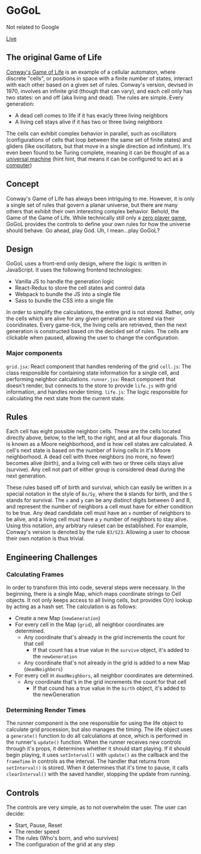 # GoGoL

Not related to Google

[Live](https://pgilbertschmitt.github.io/gogol/)

## The original Game of Life

[Conway's Game of Life](https://en.wikipedia.org/wiki/Conway's_Game_of_Life) is an example of a cellular automaton, where discrete "cells", or positions in space with a finite number of states, interact with each other based on a given set of rules. Conway's version, devised in 1970, involves an infinite grid (though that can vary), and each cell only has two states: on and off (aka living and dead). The rules are simple. Every generation:  
- A dead cell comes to life if it has exacly three living neighbors
- A living cell stays alive if it has two or three living neighbors

The cells can exhibit complex behavior in parallel, such as oscillators (configurations of cells that loop between the same set of finite states) and gliders (like oscillators, but that move in a single direction ad infinitum). It's even been found to be Turing complete, meaning it can be thought of as a [universal machine](https://en.wikipedia.org/wiki/Universal_Turing_machine) (hint hint, that means it can be configured to act as a [computer](https://pdfs.semanticscholar.org/19ea/f250c6b311870efa0950e642fb18febcfaf5.pdf))

## Concept

Conway's Game of Life has always been intriguing to me. However, it is only a single set of rules that govern a planar universe, but there are many others that exhibit their own interesting complex behavior. Behold, the Game of the Game of Life. While technically still only a [zero player game](https://en.wikipedia.org/wiki/Zero-player_game), GoGoL provides the controls to define your own rules for how the universe should behave. Go ahead, play God. Uh, I mean...play GoGoL?

## Design

GoGoL uses a front-end only design, where the logic is written in JavaScript. It uses the following frontend technologies:  
- Vanilla JS to handle the generation logic
- React-Redux to store the cell states and control data
- Webpack to bundle the JS into a single file
- Sass to bundle the CSS into a single file

In order to simplify the calculations, the entire grid is not stored. Rather, only the cells which are alive for any given generation are stored via their cooridinates. Every game-tick, the living cells are retrieved, then the next generation is constructed based on the decided set of rules. The cells are clickable when paused, allowing the user to change the configuration.

### Major components

`grid.jsx`: React component that handles rendering of the grid
`cell.js`: The class responsible for containing state information for a single cell, and performing neighbor calculations.
`runner.jsx`: React component that doesn't render, but connects to the store to provide `life.js` with grid information, and handles render timing.
`life.js`: The logic responsible for calculating the next state from the current state.

## Rules

Each cell has eight possible neighbor cells. These are the cells located directly above, below, to the left, to the right, and at all four diagonals. This is known as a Moore neighborhood, and is how cell states are calculated. A cell's next state is based on the number of living cells in it's Moore neighborhood. A dead cell with three neighbors (no more, no fewer) becomes alive (birth), and a living cell with two or three cells stays alive (survive). Any cell not part of either group is considered dead during the next generation.

These rules based off of birth and survival, which can easily be written in a special notation in the style of `Bx/Sy`, where the `B` stands for birth, and the `S` stands for survival. The `x` and `y` can be any distinct digits between 0 and 8, and represent the number of neighbors a cell must have for either condition to be true. Any dead candidate cell must have an `x` number of neighbors to be alive, and a living cell must have a `y` number of neighbors to stay alive. Using this notation, any arbitrary ruleset can be established. For example, Conway's version is denoted by the rule `B3/S23`. Allowing a user to choose their own notation is thus trivial.

## Engineering Challenges

### Calculating Frames

In order to transform this into code, several steps were necessary. In the beginning, there is a single Map, which maps coordinate strings to Cell objects. It not only keeps access to all living cells, but provides O(n) lookup by acting as a hash set. The calculation is as follows:

- Create a new Map (`newGeneration`)
- For every cell in the Map (`grid`), all neighbor coordinates are determined.
  - Any coordinate that's already in the grid increments the count for that cell
    - If that count has a true value in the `survive` object, it's added to the `newGeneration`
  - Any coordinate that's not already in the grid is added to a new Map (`deadNeighbors`)
- For every cell in `deadNeighbors`, all neighbor coordinates are determined.
  - Any coordinate that's in the grid increments the count for that cell
    - If that cound has a true value in the `birth` object, it's added to the newGeneration

### Determining Render Times

The runner component is the one responsible for using the life object to calculate grid procession, but also manages the timing. The life object uses a `generate()` function to do all calculations at once, which is performed in the runner's `update()` function. When the runner receives new controls through it's props, it determines whether it should start playing. If it should begin playing, it uses `setInterval()` with `update()` as the callback and the `frameTime` in controls as the interval. The handler that returns from `setInterval()` is stored. When it determines that it's time to pause, it calls `clearInterval()` with the saved handler, stopping the update from running.

## Controls

The controls are very simple, as to not overwhelm the user. The user can decide:  
- Start, Pause, Reset
- The render speed
- The rules (Who's born, and who survives)
- The configuration of the grid at any step